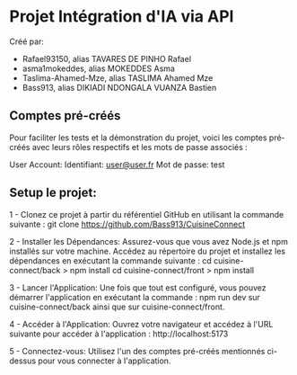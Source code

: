 # Projet Intégration d'IA via API

Créé par:
- Rafael93150, alias TAVARES DE PINHO Rafael
- asma1mokeddes, alias MOKEDDES Asma
- Taslima-Ahamed-Mze, alias TASLIMA Ahamed Mze
- Bass913, alias DIKIADI NDONGALA VUANZA Bastien

## Comptes pré-créés
Pour faciliter les tests et la démonstration du projet, voici les comptes pré-créés avec leurs rôles respectifs et les mots de passe associés :

User Account:
Identifiant: user@user.fr
Mot de passe: test

## Setup le projet:

1 - Clonez ce projet à partir du référentiel GitHub en utilisant la commande suivante :
git clone https://github.com/Bass913/CuisineConnect

2 - Installer les Dépendances:
Assurez-vous que vous avez Node.js et npm installés sur votre machine.
Accédez au répertoire du projet et installez les dépendances en exécutant la commande suivante :
cd cuisine-connect/back > npm install
cd cuisine-connect/front > npm install

3 - Lancer l'Application:
Une fois que tout est configuré, vous pouvez démarrer l'application en exécutant la commande :
npm run dev sur cuisine-connect/back ainsi que sur cuisine-connect/front.

4 - Accéder à l'Application:
Ouvrez votre navigateur et accédez à l'URL suivante pour accéder à l'application :
http://localhost:5173

5 - Connectez-vous:
Utilisez l'un des comptes pré-créés mentionnés ci-dessus pour vous connecter à l'application.
